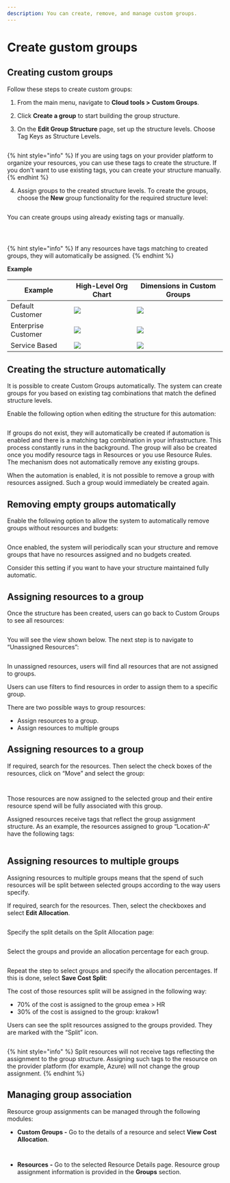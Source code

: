 ```yaml
---
description: You can create, remove, and manage custom groups.
---
```


# Create gustom groups

## Creating custom groups <a href="#navigate-to-custom-groups" id="navigate-to-custom-groups"></a>

Follow these steps to create custom groups:

1. From the main menu, navigate to **Cloud tools >** **Custom Groups**.&#x20;
2. Click **Create a group** to start building the group structure.&#x20;
3.  On the **Edit Group Structure** page, set up the structure levels. Choose Tag Keys as Structure Levels.&#x20;

    <figure><img src="../../../.gitbook/assets/image (14) (1) (1) (1) (1) (1) (1) (1).png" alt=""><figcaption></figcaption></figure>

{% hint style="info" %}
If you are using tags on your provider platform to organize your resources, you can use these tags to create the structure. If you don't want to use existing tags, you can create your structure manually.
{% endhint %}

4.  Assign groups to the created structure levels. To create the groups, choose the **New** group functionality for the required structure level:

    <figure><img src="../../../.gitbook/assets/image (1) (1) (1) (1) (1) (1) (1) (1) (1) (1) (1) (1) (1) (1) (1) (1) (1).png" alt=""><figcaption></figcaption></figure>

You can create groups using already existing tags or manually.

<figure><img src="../../../.gitbook/assets/image (2) (1) (1) (1) (1) (1) (1) (1) (1) (1) (1) (1) (1) (1).png" alt=""><figcaption></figcaption></figure>

<figure><img src="../../../.gitbook/assets/image (4) (1) (1) (1) (1) (1) (1) (1) (1) (1) (1).png" alt=""><figcaption></figcaption></figure>

<figure><img src="../../../.gitbook/assets/image (6) (1) (1) (1) (1) (1) (1) (1) (1) (1).png" alt=""><figcaption></figcaption></figure>

{% hint style="info" %}
If any resources have tags matching to created groups, they will automatically be assigned.
{% endhint %}

**Example**

| Example             | High-Level Org Chart                                                              | Dimensions in Custom Groups                                                                   |
| ------------------- | --------------------------------------------------------------------------------- | --------------------------------------------------------------------------------------------- |
| Default Customer    | ![](<../../../.gitbook/assets/image (7) (1) (1) (1) (1) (1) (1) (1) (1) (1).png>) | ![](<../../../.gitbook/assets/image (2) (1) (1) (1) (1) (1) (1) (1) (1) (1) (1) (1) (1).png>) |
| Enterprise Customer | ![](<../../../.gitbook/assets/image (8) (1) (1) (1) (1) (1) (1) (1) (1).png>)     | ![](<../../../.gitbook/assets/image (3) (1) (1) (1) (1) (1) (1) (1) (1) (1) (1) (1).png>)     |
| Service Based       | ![](<../../../.gitbook/assets/image (9) (1) (1) (1) (1) (1) (1) (1) (1).png>)     | ![](<../../../.gitbook/assets/image (4) (1) (1) (1) (1) (1) (1) (1) (1) (1).png>)             |

## Creating the structure automatically <a href="#create-structure-automatically" id="create-structure-automatically"></a>

It is possible to create Custom Groups automatically. The system can create groups for you based on existing tag combinations that match the defined structure levels.

Enable the following option when editing the structure for this automation:

<figure><img src="../../../.gitbook/assets/image (10) (1) (1) (1) (1) (1) (1) (1) (1).png" alt=""><figcaption></figcaption></figure>

If groups do not exist, they will automatically be created if automation is enabled and there is a matching tag combination in your infrastructure. This process constantly runs in the background. The group will also be created once you modify resource tags in Resources or you use Resource Rules. The mechanism does not automatically remove any existing groups.

When the automation is enabled, it is not possible to remove a group with resources assigned. Such a group would immediately be created again.

## Removing empty groups automatically <a href="#remove-empty-groups-automatically" id="remove-empty-groups-automatically"></a>

Enable the following option to allow the system to automatically remove groups without resources and budgets:

<figure><img src="../../../.gitbook/assets/image (11) (1) (1) (1) (1) (1) (1) (1) (1).png" alt=""><figcaption></figcaption></figure>

Once enabled, the system will periodically scan your structure and remove groups that have no resources assigned and no budgets created.

Consider this setting if you want to have your structure maintained fully automatic.

## Assigning resources to a group <a href="#assign-resources-to-a-group" id="assign-resources-to-a-group"></a>

Once the structure has been created, users can go back to Custom Groups to see all resources:

<figure><img src="../../../.gitbook/assets/image (12) (1) (1) (1) (1) (1) (1) (1) (1).png" alt=""><figcaption></figcaption></figure>

You will see the view shown below. The next step is to navigate to “Unassigned Resources”:

<figure><img src="../../../.gitbook/assets/image (13) (1) (1) (1) (1) (1) (1) (1) (1) (1).png" alt=""><figcaption></figcaption></figure>

In unassigned resources, users will find all resources that are not assigned to groups.

Users can use filters to find resources in order to assign them to a specific group.

There are two possible ways to group resources:

* Assign resources to a group.
* Assign resources to multiple groups

## Assigning resources to a group <a href="#assign-resources-to-a-group-2" id="assign-resources-to-a-group-2"></a>

If required, search for the resources. Then select the check boxes of the resources, click on “Move” and select the group:

<figure><img src="../../../.gitbook/assets/image (14) (1) (1) (1) (1) (1) (1) (1) (1).png" alt=""><figcaption></figcaption></figure>

<figure><img src="../../../.gitbook/assets/image (15) (1) (1) (1) (1) (1) (1) (1).png" alt=""><figcaption></figcaption></figure>

Those resources are now assigned to the selected group and their entire resource spend will be fully associated with this group.

Assigned resources receive tags that reflect the group assignment structure. As an example, the resources assigned to group “Location-A” have the following tags:

<figure><img src="../../../.gitbook/assets/image (16) (1) (1) (1) (1) (1) (1).png" alt=""><figcaption></figcaption></figure>

## Assigning resources to multiple groups <a href="#assign-resources-to-multiple-groups" id="assign-resources-to-multiple-groups"></a>

Assigning resources to multiple groups means that the spend of such resources will be split between selected groups according to the way users specify.

If required, search for the resources. Then, select the checkboxes and select **Edit Allocation**.

<figure><img src="../../../.gitbook/assets/image (17) (1) (1) (1) (1) (1) (1).png" alt=""><figcaption></figcaption></figure>

Specify the split details on the Split Allocation page:

<figure><img src="../../../.gitbook/assets/image (18) (1) (1) (1) (1) (1) (1).png" alt=""><figcaption></figcaption></figure>

Select the groups and provide an allocation percentage for each group.

<figure><img src="../../../.gitbook/assets/image (19) (1) (1) (1) (1) (1) (1).png" alt=""><figcaption></figcaption></figure>

Repeat the step to select groups and specify the allocation percentages. If this is done, select **Save Cost Split**:

The cost of those resources split will be assigned in the following way:

* 70% of the cost is assigned to the group emea > HR
* 30% of the cost is assigned to the group: krakow1

Users can see the split resources assigned to the groups provided. They are marked with the “Split” icon.

<figure><img src="../../../.gitbook/assets/image (20) (1) (1) (1) (1).png" alt=""><figcaption></figcaption></figure>

{% hint style="info" %}
Split resources will not receive tags reflecting the assignment to the group structure. Assigning such tags to the resource on the provider platform (for example, Azure) will not change the group assignment.
{% endhint %}

## Managing group association <a href="#manage-group-association" id="manage-group-association"></a>

Resource group assignments can be managed through the following modules:

* **Custom Groups -** Go to the details of a resource and select **View Cost Allocation**.

<figure><img src="../../../.gitbook/assets/image (22) (1) (1) (1) (1).png" alt=""><figcaption></figcaption></figure>

<figure><img src="../../../.gitbook/assets/image (23) (1) (1) (1) (1).png" alt=""><figcaption></figcaption></figure>

* **Resources** **-** Go to the selected Resource Details page. Resource group assignment information is provided in the **Groups** section.

<figure><img src="../../../.gitbook/assets/image (24) (1) (1) (1).png" alt=""><figcaption></figcaption></figure>
